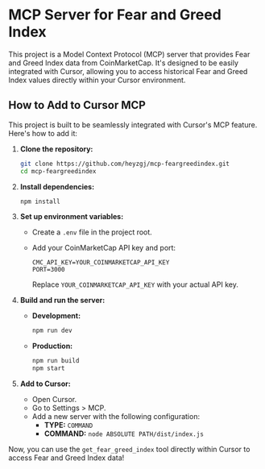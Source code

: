 # MCP Server for Fear and Greed Index

This project is a Model Context Protocol (MCP) server that provides Fear and Greed Index data from CoinMarketCap. It's designed to be easily integrated with Cursor, allowing you to access historical Fear and Greed Index values directly within your Cursor environment.

## How to Add to Cursor MCP

This project is built to be seamlessly integrated with Cursor's MCP feature. Here's how to add it:

1.  **Clone the repository:**

    ```bash
    git clone https://github.com/heyzgj/mcp-feargreedindex.git
    cd mcp-feargreedindex
    ```

2.  **Install dependencies:**

    ```bash
    npm install
    ```

3.  **Set up environment variables:**

    *   Create a `.env` file in the project root.
    *   Add your CoinMarketCap API key and port:

        ```
        CMC_API_KEY=YOUR_COINMARKETCAP_API_KEY
        PORT=3000
        ```

        Replace `YOUR_COINMARKETCAP_API_KEY` with your actual API key.

4.  **Build and run the server:**
    *   **Development:**
        ```bash
        npm run dev
        ```
    *   **Production:**
        ```bash
        npm run build
        npm start
        ```

5.  **Add to Cursor:**
    *   Open Cursor.
    *   Go to Settings > MCP.
    *   Add a new server with the following configuration:
        *   **TYPE:** `COMMAND`
        *   **COMMAND:** `node ABSOLUTE PATH/dist/index.js`

Now, you can use the `get_fear_greed_index` tool directly within Cursor to access Fear and Greed Index data!
